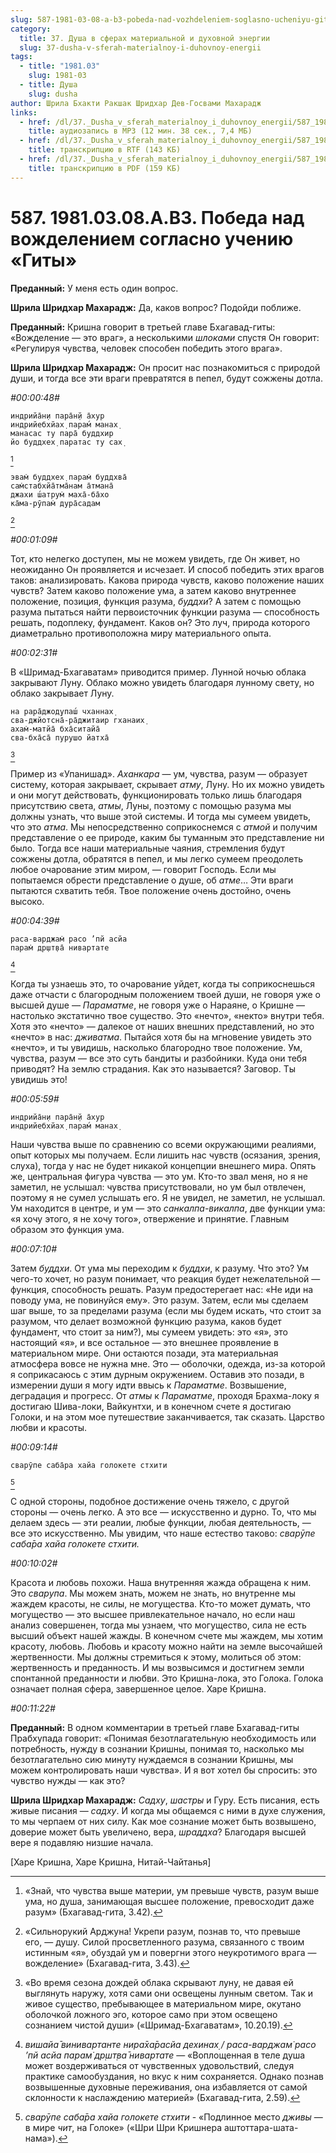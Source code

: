 ```yaml
---
slug: 587-1981-03-08-a-b3-pobeda-nad-vozhdeleniem-soglasno-ucheniyu-gity
category:
  title: 37. Душа в сферах материальной и духовной энергии
  slug: 37-dusha-v-sferah-materialnoy-i-duhovnoy-energii
tags:
  - title: "1981.03"
    slug: 1981-03
  - title: Душа
    slug: dusha
author: Шрила Бхакти Ракшак Шридхар Дев-Госвами Махарадж
links:
  - href: /dl/37._Dusha_v_sferah_materialnoy_i_duhovnoy_energii/587_1981.03.08.A.B3_SridharMj_Pobeda_nad_vozhdeleniem_soglasno_ucheniju_Gity.mp3
    title: аудиозапись в MP3 (12 мин. 38 сек., 7,4 МБ)
  - href: /dl/37._Dusha_v_sferah_materialnoy_i_duhovnoy_energii/587_1981.03.08.A.B3_SridharMj_Pobeda_nad_vozhdeleniem_soglasno_ucheniju_Gity.rtf
    title: транскрипцию в RTF (143 КБ)
  - href: /dl/37._Dusha_v_sferah_materialnoy_i_duhovnoy_energii/587_1981.03.08.A.B3_SridharMj_Pobeda_nad_vozhdeleniem_soglasno_ucheniju_Gity.pdf
    title: транскрипцию в PDF (159 КБ)
---
```


# 587. 1981.03.08.A.B3. Победа над вожделением согласно учению «Гиты»

**Преданный:** У меня есть один вопрос.

**Шрила Шридхар Махарадж:** Да, каков вопрос? Подойди поближе.

**Преданный:** Кришна говорит в третьей главе Бхагавад-гиты: «Вожделение — это враг», а несколькими *шлоками* спустя Он говорит: «Регулируя чувства, человек способен победить этого врага».

**Шрила Шридхар Махарадж:** Он просит нас познакомиться с природой души, и тогда все эти враги превратятся в пепел, будут сожжены дотла.

*#00:00:48#*

    индрийа̄н̣и пара̄н̣й а̄хур
    индрийебхйах̣ парам́ манах̣
    манасас ту пара̄ буддхир
    йо буддхех̣ паратас ту сах̣
[^_ftn1]

    эвам̇ буддхех̣ парам̇ буддхва̄
    сам̇стабхйа̄тма̄нам а̄тмана̄
    джахи ш́атрум̇ маха̄-ба̄хо
    ка̄ма-рӯпам̇ дура̄садам
[^_ftn2]

*#00:01:09#*

Тот, кто нелегко доступен, мы не можем увидеть, где Он живет, но неожиданно Он проявляется и исчезает. И способ победить этих врагов таков: анализировать. Какова природа чувств, каково положение наших чувств? Затем каково положение ума, а затем каково внутреннее положение, позиция, функция разума, *буддхи*? А затем с помощью разума пытаться найти первоисточник функции разума — способность решать, подоплеку, фундамент. Каков он? Это луч, природа которого диаметрально противоположна миру материального опыта.

*#00:02:31#*

В «Шримад-Бхагаватам» приводится пример. Лунной ночью облака закрывают Луну. Облако можно увидеть благодаря лунному свету, но облако закрывает Луну.

    на рара̄джод̣упаш́ чханнах̣
    сва-джйотсна̄-ра̄джитаир гханаих̣
    ахам̇-матйа̄ бха̄ситайа̄
    сва-бха̄са̄ пурушо йатха̄
[^_ftn3]

Пример из «Упанишад». *Аханкара* — ум, чувства, разум — образует систему, которая закрывает, скрывает *атму*, Луну. Но их можно увидеть и они могут действовать, функционировать только лишь благодаря присутствию света, *атмы*, Луны, поэтому с помощью разума мы должны узнать, что выше этой системы. И тогда мы сумеем увидеть, что это *атма*. Мы непосредственно соприкоснемся с *атмой* и получим представление о ее природе, каким бы туманным это представление ни было. Тогда все наши материальные чаяния, стремления будут сожжены дотла, обратятся в пепел, и мы легко сумеем преодолеть любое очарование этим миром, — говорит Господь. Если мы попытаемся обрести представление о душе, об *атме*… Эти враги пытаются схватить тебя. Твое положение очень достойно, очень высоко.

*#00:04:39#*

    раса-варджам̇ расо ’пй асйа
    парам̇ др̣шт̣ва̄ нивартате
[^_ftn4]

Когда ты узнаешь это, то очарование уйдет, когда ты соприкоснешься даже отчасти с благородным положением твоей души, не говоря уже о высшей душе — *Параматме*, не говоря уже о Нараяне, о Кришне — настолько экстатично твое существо. Это «нечто», «некто» внутри тебя. Хотя это «нечто» — далекое от наших внешних представлений, но это «нечто» в нас: *дживатма*. Пытайся хотя бы на мгновение увидеть это «нечто», и ты увидишь, насколько благородно твое положение. Ум, чувства, разум — все это суть бандиты и разбойники. Куда они тебя приводят? На землю страдания. Как это называется? Заговор. Ты увидишь это!

*#00:05:59#*

    индрийа̄н̣и пара̄н̣й а̄хур
    индрийебхйах̣ парам́ манах̣

Наши чувства выше по сравнению со всеми окружающими реалиями, опыт которых мы получаем. Если лишить нас чувств (осязания, зрения, слуха), тогда у нас не будет никакой концепции внешнего мира. Опять же, центральная фигура чувства — это ум. Кто-то звал меня, но я не заметил, не услышал: чувства присутствовали, но ум был отвлечен, поэтому я не сумел услышать его. Я не увидел, не заметил, не услышал. Ум находится в центре, и ум — это *санкалпа-викалпа*, две функции ума: «я хочу этого, я не хочу того», отвержение и принятие. Главным образом это функция ума.

*#00:07:10#*

Затем *буддхи*. От ума мы переходим к *буддхи*, к разуму. Что это? Ум чего-то хочет, но разум понимает, что реакция будет нежелательной — функция, способность решать. Разум предостерегает нас: «Не иди на поводу ума, не повинуйся ему». Это разум. Затем, если мы сделаем шаг выше, то за пределами разума (если мы будем искать, что стоит за разумом, что делает возможной функцию разума, каков будет фундамент, что стоит за ним?), мы сумеем увидеть: это «я», это настоящий «я», и все остальное — это внешнее проявление в материальном мире. Они остаются позади, эта материальная атмосфера вовсе не нужна мне. Это — оболочки, одежда, из-за которой я соприкасаюсь с этим дурным окружением. Оставив это позади, в измерении души я могу идти ввысь к *Параматме*. Возвышение, деградация и прогресс. От *атмы* к *Параматме*, проходя Брахма-локу я достигаю Шива-локи, Вайкунтхи, и в конечном счете я достигаю Голоки, и на этом мое путешествие заканчивается, так сказать. Царство любви и красоты.

*#00:09:14#*

    сварӯпе саба̄ра хайа голокете стхити
[^_ftn5]

С одной стороны, подобное достижение очень тяжело, с другой стороны — очень легко. А это все — искусственно и дурно. То, что мы делаем здесь — эти реалии, любые функции, любая деятельность, — все это искусственно. Мы увидим, что наше естество таково: *сварӯпе саба̄ра хайа голокете стхити.*

*#00:10:02#*

Красота и любовь похожи. Наша внутренняя жажда обращена к ним. Это *сварупа*. Мы можем знать, можем не знать, но внутренне мы жаждем красоты, не силы, не могущества. Кто-то может думать, что могущество — это высшее привлекательное начало, но если наш анализ совершенен, тогда мы узнаем, что могущество, сила не есть высший объект нашей жажды. В конечном счете мы жаждем, мы хотим красоту, любовь. Любовь и красоту можно найти на земле высочайшей жертвенности. Мы должны стремиться к этому, молиться об этом: жертвенность и преданность. И мы возвысимся и достигнем земли спонтанной преданности и любви. Это Кришна-лока, это Голока. Голока означает полная сфера, завершенное целое. Харе Кришна.

*#00:11:22#*

**Преданный:** В одном комментарии в третьей главе Бхагавад-гиты Прабхупада говорит: «Понимая безотлагательную необходимость или потребность, нужду в сознании Кришны, понимая то, насколько мы безотлагательно сию минуту нуждаемся в сознании Кришны, мы можем контролировать наши чувства». И я вот хотел бы спросить: это чувство нужды — как это?

**Шрила Шридхар Махарадж:** *Садху*, *шастры* и Гуру. Есть писания, есть живые писания — *садху*. И когда мы общаемся с ними в духе служения, то мы черпаем от них силу. Как мое сознание может быть возвышено, доверие может быть увеличено, вера, *шраддха*? Благодаря высшей вере я подавляю низшие начала.

[Харе Кришна, Харе Кришна, Нитай-Чайтанья]



[^_ftn1]: «Знай, что чувства выше материи, ум превыше чувств, разум выше ума, но душа, занимающая высшее положение, превосходит даже разум» (Бхагавад-гита, 3.42).

[^_ftn2]: «Сильнорукий Арджуна! Укрепи разум, познав то, что превыше его, — душу. Силой просветленного разума, связанного с твоим истинным «я», обуздай ум и повергни этого неукротимого врага — вожделение» (Бхагавад-гита, 3.43).

[^_ftn3]: «Во время сезона дождей облака скрывают луну, не давая ей выглянуть наружу, хотя сами они освещены лунным светом. Так и живое существо, пребывающее в материальном мире, окутано оболочкой ложного эго, которое само при этом освещено сознанием чистой души» («Шримад-Бхагаватам», 10.20.19).

[^_ftn4]: *вишайа̄ винивартанте нира̄ха̄расйа дехинах̣ / раса-варджам̇ расо ’пй асйа парам̇ др̣шт̣ва̄ нивартате* — «Воплощенная в теле душа может воздерживаться от чувственных удовольствий, следуя практике самообуздания, но вкус к ним сохраняется. Однако познав возвышенные духовные переживания, она избавляется от самой склонности к наслаждению материей» (Бхагавад-гита, 2.59).

[^_ftn5]: *сварӯпе саба̄ра хайа голокете стхити* - «Подлинное место *дживы* — в мире *чит*, на Голоке» («Шри Шри Кришнера аштоттара-шата-нама»).

